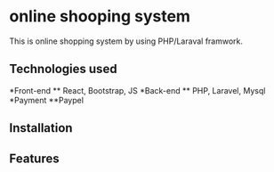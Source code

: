 # online shooping system
This is online shopping system by using PHP/Laraval framwork.

## Technologies used
*Front-end
 ** React, Bootstrap, JS
 *Back-end
  ** PHP, Laravel, Mysql
*Payment
 **Paypel

 ## Installation

 ## Features